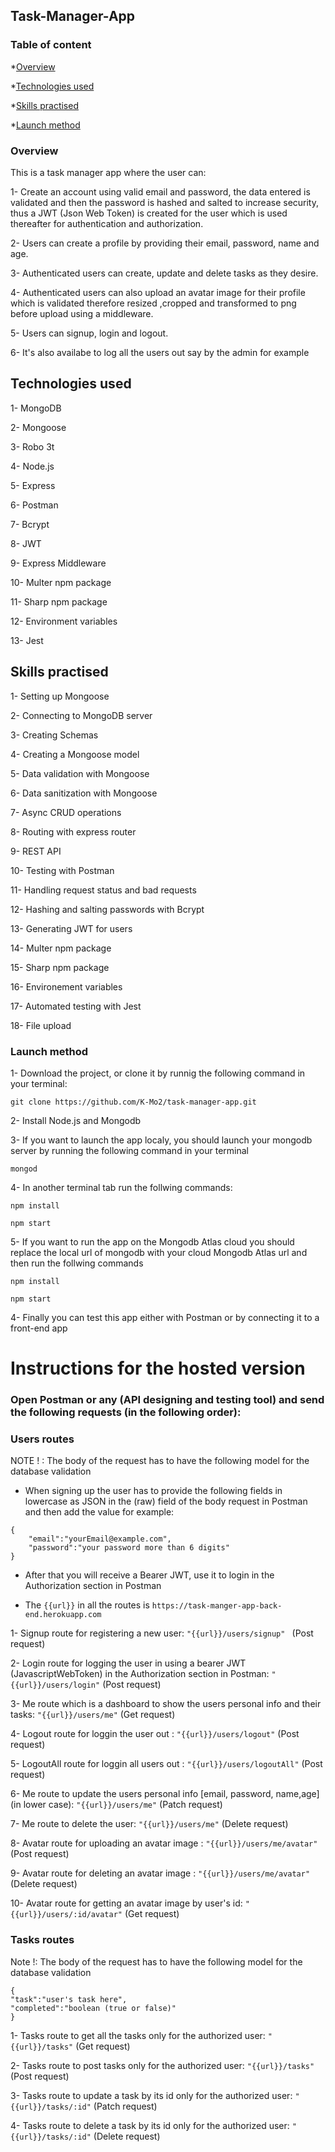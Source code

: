 ## Task-Manager-App

### Table of content

\*[Overview](#overview)

\*[Technologies used](#technologies-used)

\*[Skills practised](#skills-practised)

\*[Launch method](#launch-method)

### Overview

This is a task manager app where the user can:

1- Create an account using valid email and password, the data entered is validated and then the password is hashed and salted to increase security, thus a JWT (Json Web Token) is created for the user which is used thereafter for authentication and authorization.

2- Users can create a profile by providing their email, password, name and age.

3- Authenticated users can create, update and delete tasks as they desire.

4- Authenticated users can also upload an avatar image for their profile which is validated therefore resized ,cropped and transformed to png before upload using a middleware.

5- Users can signup, login and logout.

6- It's also availabe to log all the users out say by the admin for example

## Technologies used

1- MongoDB

2- Mongoose

3- Robo 3t

4- Node.js

5- Express

6- Postman

7- Bcrypt

8- JWT

9- Express Middleware

10- Multer npm package

11- Sharp npm package

12- Environment variables

13- Jest

## Skills practised

1- Setting up Mongoose

2- Connecting to MongoDB server

3- Creating Schemas

4- Creating a Mongoose model

5- Data validation with Mongoose

6- Data sanitization with Mongoose

7- Async CRUD operations

8- Routing with express router

9- REST API

10- Testing with Postman

11- Handling request status and bad requests

12- Hashing and salting passwords with Bcrypt

13- Generating JWT for users

14- Multer npm package

15- Sharp npm package

16- Environement variables

17- Automated testing with Jest

18- File upload

### Launch method

1- Download the project, or clone it by runnig the following command in your terminal:

```
git clone https://github.com/K-Mo2/task-manager-app.git
```

2- Install Node.js and Mongodb

3- If you want to launch the app localy, you should launch your mongodb server by running the following command in your terminal

```
mongod
```

4- In another terminal tab run the follwing commands:

```
npm install

npm start
```

5- If you want to run the app on the Mongodb Atlas cloud you should replace the local url of mongodb with your cloud Mongodb Atlas url and then run the follwing commands

```
npm install

npm start
```

4- Finally you can test this app either with Postman or by connecting it to a front-end app

# Instructions for the hosted version

### Open Postman or any (API designing and testing tool) and send the following requests (in the following order):

### Users routes

NOTE ! : The body of the request has to have the following model for the database validation

- When signing up the user has to provide the following fields in lowercase as JSON in the (raw) field of the body request in Postman and then add the value for example:

```
{
    "email":"yourEmail@example.com",
    "password":"your password more than 6 digits"
}
```

- After that you will receive a Bearer JWT, use it to login in the Authorization section in Postman

- The `{{url}}` in all the routes is `https://task-manger-app-back-end.herokuapp.com`

1- Signup route for registering a new user: `"{{url}}/users/signup" ` (Post request)

2- Login route for logging the user in using a bearer JWT (JavascriptWebToken) in the Authorization section in Postman:
`"{{url}}/users/login"` (Post request)

3- Me route which is a dashboard to show the users personal info and their tasks: `"{{url}}/users/me"` (Get request)

4- Logout route for loggin the user out : `"{{url}}/users/logout"` (Post request)

5- LogoutAll route for loggin all users out : `"{{url}}/users/logoutAll"` (Post request)

6- Me route to update the users personal info [email, password, name,age] (in lower case):
`"{{url}}/users/me"` (Patch request)

7- Me route to delete the user: `"{{url}}/users/me"` (Delete request)

8- Avatar route for uploading an avatar image : `"{{url}}/users/me/avatar"` (Post request)

9- Avatar route for deleting an avatar image : `"{{url}}/users/me/avatar"` (Delete request)

10- Avatar route for getting an avatar image by user's id: `"{{url}}/users/:id/avatar"` (Get request)

### Tasks routes

Note !: The body of the request has to have the following model for the database validation

```
{
"task":"user's task here",
"completed":"boolean (true or false)"
}
```

1- Tasks route to get all the tasks only for the authorized user: `"{{url}}/tasks"` (Get request)

2- Tasks route to post tasks only for the authorized user: `"{{url}}/tasks"` (Post request)

3- Tasks route to update a task by its id only for the authorized user: `"{{url}}/tasks/:id"` (Patch request)

4- Tasks route to delete a task by its id only for the authorized user: `"{{url}}/tasks/:id"` (Delete request)

